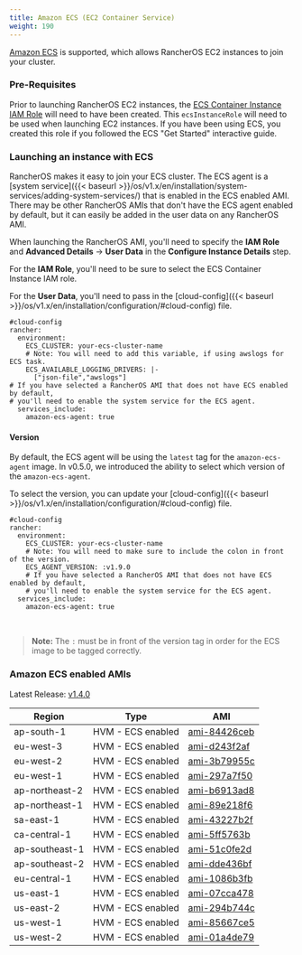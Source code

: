```yaml
---
title: Amazon ECS (EC2 Container Service)
weight: 190
---
```


[Amazon ECS](https://aws.amazon.com/ecs/) is supported, which allows RancherOS EC2 instances to join your cluster.

### Pre-Requisites

Prior to launching RancherOS EC2 instances, the [ECS Container Instance IAM Role](http://docs.aws.amazon.com/AmazonECS/latest/developerguide/instance_IAM_role.html) will need to have been created. This `ecsInstanceRole` will need to be used when launching EC2 instances. If you have been using ECS, you created this role if you followed the ECS "Get Started" interactive guide.

### Launching an instance with ECS

RancherOS makes it easy to join your ECS cluster. The ECS agent is a [system service]({{< baseurl >}}/os/v1.x/en/installation/system-services/adding-system-services/) that is enabled in the ECS enabled AMI. There may be other RancherOS AMIs that don't have the ECS agent enabled by default, but it can easily be added in the user data on any RancherOS AMI.

When launching the RancherOS AMI, you'll need to specify the **IAM Role** and **Advanced Details** -> **User Data** in the **Configure Instance Details** step.

For the **IAM Role**, you'll need to be sure to select the ECS Container Instance IAM role.

For the **User Data**, you'll need to pass in the [cloud-config]({{< baseurl >}}/os/v1.x/en/installation/configuration/#cloud-config) file.

```
#cloud-config
rancher:
  environment:
    ECS_CLUSTER: your-ecs-cluster-name
    # Note: You will need to add this variable, if using awslogs for ECS task.
    ECS_AVAILABLE_LOGGING_DRIVERS: |-
      ["json-file","awslogs"]
# If you have selected a RancherOS AMI that does not have ECS enabled by default,
# you'll need to enable the system service for the ECS agent.
  services_include:
    amazon-ecs-agent: true
```

#### Version

By default, the ECS agent will be using the `latest` tag for the `amazon-ecs-agent` image. In v0.5.0, we introduced the ability to select which version of the `amazon-ecs-agent`.

To select the version, you can update your [cloud-config]({{< baseurl >}}/os/v1.x/en/installation/configuration/#cloud-config) file.

```
#cloud-config
rancher:
  environment:
    ECS_CLUSTER: your-ecs-cluster-name
    # Note: You will need to make sure to include the colon in front of the version.
    ECS_AGENT_VERSION: :v1.9.0
    # If you have selected a RancherOS AMI that does not have ECS enabled by default,
    # you'll need to enable the system service for the ECS agent.
  services_include:
    amazon-ecs-agent: true
```

<br>

> **Note:** The `:` must be in front of the version tag in order for the ECS image to be tagged correctly.

### Amazon ECS enabled AMIs

Latest Release: [v1.4.0](https://github.com/rancher/os/releases/tag/v1.4.0)

Region | Type | AMI
---|--- | ---
ap-south-1 | HVM - ECS enabled | [ami-84426ceb](https://ap-south-1.console.aws.amazon.com/ec2/home?region=ap-south-1#launchInstanceWizard:ami=ami-84426ceb)
eu-west-3 | HVM - ECS enabled | [ami-d243f2af](https://eu-west-3.console.aws.amazon.com/ec2/home?region=eu-west-3#launchInstanceWizard:ami=ami-d243f2af)
eu-west-2 | HVM - ECS enabled | [ami-3b79955c](https://eu-west-2.console.aws.amazon.com/ec2/home?region=eu-west-2#launchInstanceWizard:ami=ami-3b79955c)
eu-west-1 | HVM - ECS enabled | [ami-297a7f50](https://eu-west-1.console.aws.amazon.com/ec2/home?region=eu-west-1#launchInstanceWizard:ami=ami-297a7f50)
ap-northeast-2 | HVM - ECS enabled | [ami-b6913ad8](https://ap-northeast-2.console.aws.amazon.com/ec2/home?region=ap-northeast-2#launchInstanceWizard:ami=ami-b6913ad8)
ap-northeast-1 | HVM - ECS enabled | [ami-89e218f6](https://ap-northeast-1.console.aws.amazon.com/ec2/home?region=ap-northeast-1#launchInstanceWizard:ami=ami-89e218f6)
sa-east-1 | HVM - ECS enabled | [ami-43227b2f](https://sa-east-1.console.aws.amazon.com/ec2/home?region=sa-east-1#launchInstanceWizard:ami=ami-43227b2f)
ca-central-1 | HVM - ECS enabled | [ami-5ff5763b](https://ca-central-1.console.aws.amazon.com/ec2/home?region=ca-central-1#launchInstanceWizard:ami=ami-5ff5763b)
ap-southeast-1 | HVM - ECS enabled | [ami-51c0fe2d](https://ap-southeast-1.console.aws.amazon.com/ec2/home?region=ap-southeast-1#launchInstanceWizard:ami=ami-51c0fe2d)
ap-southeast-2 | HVM - ECS enabled | [ami-dde436bf](https://ap-southeast-2.console.aws.amazon.com/ec2/home?region=ap-southeast-2#launchInstanceWizard:ami=ami-dde436bf)
eu-central-1 | HVM - ECS enabled | [ami-1086b3fb](https://eu-central-1.console.aws.amazon.com/ec2/home?region=eu-central-1#launchInstanceWizard:ami=ami-1086b3fb)
us-east-1 | HVM - ECS enabled | [ami-07cca478](https://us-east-1.console.aws.amazon.com/ec2/home?region=us-east-1#launchInstanceWizard:ami=ami-07cca478)
us-east-2 | HVM - ECS enabled | [ami-294b744c](https://us-east-2.console.aws.amazon.com/ec2/home?region=us-east-2#launchInstanceWizard:ami=ami-294b744c)
us-west-1 | HVM - ECS enabled | [ami-85667ce5](https://us-west-1.console.aws.amazon.com/ec2/home?region=us-west-1#launchInstanceWizard:ami=ami-85667ce5)
us-west-2 | HVM - ECS enabled | [ami-01a4de79](https://us-west-2.console.aws.amazon.com/ec2/home?region=us-west-2#launchInstanceWizard:ami=ami-01a4de79)
